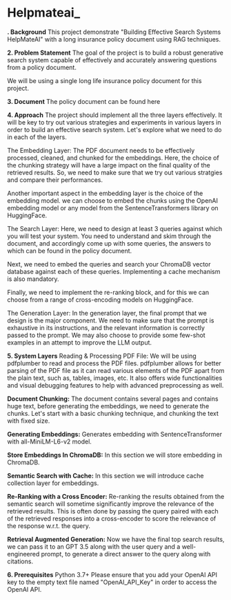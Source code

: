 # Helpmateai_
**. Background**
This project demonstrate "Building Effective Search Systems HelpMateAI" with a long insurance policy document using RAG techniques.

**2. Problem Statement**
The goal of the project is to build a robust generative search system capable of effectively and accurately answering questions from a policy document.

We will be using a single long life insurance policy document for this project.

**3. Document**
The policy document can be found here

**4. Approach**
The project should implement all the three layers effectively. It will be key to try out various strategies and experiments in various layers in order to build an effective search system. Let's explore what we need to do in each of the layers.

The Embedding Layer: The PDF document needs to be effectively processed, cleaned, and chunked for the embeddings. Here, the choice of the chunking strategy will have a large impact on the final quality of the retrieved results. So, we need to make sure that we try out various stratgies and compare their performances.

Another important aspect in the embedding layer is the choice of the embedding model. we can choose to embed the chunks using the OpenAI embedding model or any model from the SentenceTransformers library on HuggingFace.

The Search Layer: Here, we need to design at least 3 queries against which you will test your system. You need to understand and skim through the document, and accordingly come up with some queries, the answers to which can be found in the policy document.

Next, we need to embed the queries and search your ChromaDB vector database against each of these queries. Implementing a cache mechanism is also mandatory.

Finally, we need to implement the re-ranking block, and for this we can choose from a range of cross-encoding models on HuggingFace.

The Generation Layer: In the generation layer, the final prompt that we design is the major component. We need to make sure that the prompt is exhaustive in its instructions, and the relevant information is correctly passed to the prompt. We may also choose to provide some few-shot examples in an attempt to improve the LLM output.

**5. System Layers**
Reading & Processing PDF File: We will be using pdfplumber to read and process the PDF files. pdfplumber allows for better parsing of the PDF file as it can read various elements of the PDF apart from the plain text, such as, tables, images, etc. It also offers wide functionalities and visual debugging features to help with advanced preprocessing as well.

**Document Chunking:** The document contains several pages and contains huge text, before generating the embeddings, we need to generate the chunks. Let's start with a basic chunking technique, and chunking the text with fixed size.

**Generating Embeddings:** Generates embedding with SentenceTransformer with all-MiniLM-L6-v2 model.

**Store Embeddings In ChromaDB:** In this section we will store embedding in ChromaDB.

**Semantic Search with Cache:** In this section we will introduce cache collection layer for embeddings.

**Re-Ranking with a Cross Encoder:** Re-ranking the results obtained from the semantic search will sometime significantly improve the relevance of the retrieved results. This is often done by passing the query paired with each of the retrieved responses into a cross-encoder to score the relevance of the response w.r.t. the query.

**Retrieval Augmented Generation:** Now we have the final top search results, we can pass it to an GPT 3.5 along with the user query and a well-engineered prompt, to generate a direct answer to the query along with citations.

**6. Prerequisites**
Python 3.7+
Please ensure that you add your OpenAI API key to the empty text file named "OpenAI_API_Key" in order to access the OpenAI API.

